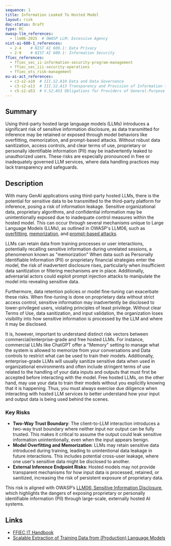 ```yaml
---
sequence: 1
title: Information Leaked To Hosted Model
layout: risk
doc-status: Draft
type: RC
owasp-llm_references:
  - llm06-2025  # OWASP LLM: Excessive Agency
nist-ai-600-1_references:
  - 2-4    # NIST AI 600.1: Data Privacy
  - 2-9    # NIST AI 600.1: Information Security
ffiec_references:
  - ffiec_sec_ii-information-security-program-management
  - ffiec_sec_iii-security-operations
  - ffiec_ots_risk-management
eu-ai-act_references:
  - c3-s2-a10  # III.S2.A10 Data and Data Governance
  - c3-s2-a13  # III.S2.A13 Transparency and Provision of Information to Deployers
  - c5-s2-a53  # V.S2.A53 Obligations for Providers of General-Purpose AI Models
---
```

## Summary

Using third-party hosted large language models (LLMs) introduces a significant risk of sensitive information disclosure, as data transmitted for inference may be retained or exposed through model behaviors like overfitting, memorization, and prompt-based attacks. Without robust data sanitization, access controls, and clear terms of use, proprietary or personally identifiable information (PII) may be inadvertently leaked to unauthorized users. These risks are especially pronounced in free or inadequately governed LLM services, where data handling practices may lack transparency and safeguards.

## Description

With many GenAI applications using third-party hosted LLMs, there is the potential for sensitive data to be transmitted to the third-party platform for inference, posing a risk of information leakage. Sensitive organizational data, proprietary algorithms, and confidential information may be unintentionally exposed due to inadequate control measures within the hosted model. This can occur through several mechanisms unique to Large Language Models (LLMs), as outlined in OWASP's LLM06, such as [overfitting](https://aws.amazon.com/what-is/overfitting/), [memorization](https://arxiv.org/pdf/2310.18362), and [prompt-based attacks](https://owasp.org/www-project-llm-prompt-hacking/).

LLMs can retain data from training processes or user interactions, potentially recalling sensitive information during unrelated sessions, a phenomenon known as "memorization" When data such as Personally Identifiable Information (PII) or proprietary financial strategies enter the model, the risk of inadvertent disclosure rises, particularly when insufficient data sanitization or filtering mechanisms are in place. Additionally, adversarial actors could exploit prompt injection attacks to manipulate the model into revealing sensitive data. 

Furthermore, data retention policies or model fine-tuning can exacerbate these risks. When fine-tuning is done on proprietary data without strict access control, sensitive information may inadvertently be disclosed to lower-privileged users, violating principles of least privilege. Without clear Terms of Use, data sanitization, and input validation, the organization loses visibility into how sensitive information is processed by the LLM and where it may be disclosed.

It is, however, important to understand distinct risk vectors between commercial/enterprise-grade and free hosted LLMs. For instance, commercial LLMs like ChatGPT offer a "Memory" setting to manage what the system is allowed to memorize from your conversations and Data controls to restrict what can be used to train their models. Additionally, enterprise-grade LLMs will usually sanitize sensitive data when used in organizational environments and often include stringent terms of use related to the handling of your data inputs and outputs that must first be accepted before interacting with the model. Free hosted LLMs, on the other hand, may use your data to train their models without you explicitly knowing that it is happening. Thus, you must always exercise due diligence when interacting with hosted LLM services to better understand how your input and output data is being used behind the scenes.


### Key Risks 

- **Two-Way Trust Boundary**: The client-to-LLM interaction introduces a two-way trust boundary where neither input nor output can be fully trusted. This makes it critical to assume the output could leak sensitive information unintentionally, even when the input appears benign.
- **Model Overfitting and Memorization**: LLMs may retain sensitive data introduced during training, leading to unintentional data leakage in future interactions. This includes potential cross-user leakage, where one user's sensitive data might be disclosed to another.
- **External Inference Endpoint Risks**: Hosted models may not provide transparent mechanisms for how input data is processed, retained, or sanitized, increasing the risk of persistent exposure of proprietary data.

This risk is aligned with OWASP’s [LLM06: Sensitive Information Disclosure](https://genai.owasp.org/llmrisk/llm06-sensitive-information-disclosure/), which highlights the dangers of exposing proprietary or personally identifiable information (PII) through large-scale, externally hosted AI systems.

## Links

- [FFIEC IT Handbook](https://ithandbook.ffiec.gov/)
- [Scalable Extraction of Training Data from (Production) Language Models](https://arxiv.org/abs/2311.17035)
